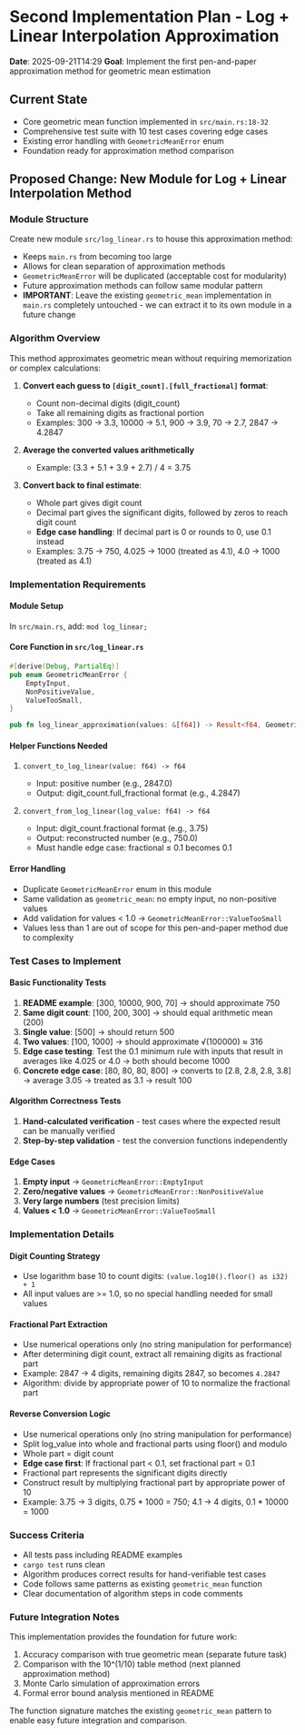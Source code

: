 # Second Implementation Plan - Log + Linear Interpolation Approximation

**Date**: 2025-09-21T14:29
**Goal**: Implement the first pen-and-paper approximation method for geometric mean estimation

## Current State
- Core geometric mean function implemented in `src/main.rs:18-32`
- Comprehensive test suite with 10 test cases covering edge cases
- Existing error handling with `GeometricMeanError` enum
- Foundation ready for approximation method comparison

## Proposed Change: New Module for Log + Linear Interpolation Method

### Module Structure
Create new module `src/log_linear.rs` to house this approximation method:
- Keeps `main.rs` from becoming too large
- Allows for clean separation of approximation methods
- `GeometricMeanError` will be duplicated (acceptable cost for modularity)
- Future approximation methods can follow same modular pattern
- **IMPORTANT**: Leave the existing `geometric_mean` implementation in `main.rs` completely untouched - we can extract it to its own module in a future change

### Algorithm Overview
This method approximates geometric mean without requiring memorization or complex calculations:

1. **Convert each guess to `[digit_count].[full_fractional]` format**:
   - Count non-decimal digits (digit_count)
   - Take all remaining digits as fractional portion
   - Examples: 300 → 3.3, 10000 → 5.1, 900 → 3.9, 70 → 2.7, 2847 → 4.2847

2. **Average the converted values arithmetically**
   - Example: (3.3 + 5.1 + 3.9 + 2.7) / 4 = 3.75

3. **Convert back to final estimate**:
   - Whole part gives digit count
   - Decimal part gives the significant digits, followed by zeros to reach digit count
   - **Edge case handling**: If decimal part is 0 or rounds to 0, use 0.1 instead
   - Examples: 3.75 → 750, 4.025 → 1000 (treated as 4.1), 4.0 → 1000 (treated as 4.1)

### Implementation Requirements

#### Module Setup
In `src/main.rs`, add: `mod log_linear;`

#### Core Function in `src/log_linear.rs`
```rust
#[derive(Debug, PartialEq)]
pub enum GeometricMeanError {
    EmptyInput,
    NonPositiveValue,
    ValueTooSmall,
}

pub fn log_linear_approximation(values: &[f64]) -> Result<f64, GeometricMeanError>
```

#### Helper Functions Needed
1. `convert_to_log_linear(value: f64) -> f64`
   - Input: positive number (e.g., 2847.0)
   - Output: digit_count.full_fractional format (e.g., 4.2847)

2. `convert_from_log_linear(log_value: f64) -> f64`
   - Input: digit_count.fractional format (e.g., 3.75)
   - Output: reconstructed number (e.g., 750.0)
   - Must handle edge case: fractional ≤ 0.1 becomes 0.1

#### Error Handling
- Duplicate `GeometricMeanError` enum in this module
- Same validation as `geometric_mean`: no empty input, no non-positive values
- Add validation for values < 1.0 → `GeometricMeanError::ValueTooSmall`
- Values less than 1 are out of scope for this pen-and-paper method due to complexity

### Test Cases to Implement

#### Basic Functionality Tests
1. **README example**: [300, 10000, 900, 70] → should approximate 750
2. **Same digit count**: [100, 200, 300] → should equal arithmetic mean (200)
3. **Single value**: [500] → should return 500
4. **Two values**: [100, 1000] → should approximate √(100000) ≈ 316
5. **Edge case testing**: Test the 0.1 minimum rule with inputs that result in averages like 4.025 or 4.0 → both should become 1000
6. **Concrete edge case**: [80, 80, 80, 800] → converts to [2.8, 2.8, 2.8, 3.8] → average 3.05 → treated as 3.1 → result 100

#### Algorithm Correctness Tests
1. **Hand-calculated verification** - test cases where the expected result can be manually verified
2. **Step-by-step validation** - test the conversion functions independently

#### Edge Cases
1. **Empty input** → `GeometricMeanError::EmptyInput`
2. **Zero/negative values** → `GeometricMeanError::NonPositiveValue`
3. **Very large numbers** (test precision limits)
4. **Values < 1.0** → `GeometricMeanError::ValueTooSmall`

### Implementation Details

#### Digit Counting Strategy
- Use logarithm base 10 to count digits: `(value.log10().floor() as i32) + 1`
- All input values are >= 1.0, so no special handling needed for small values

#### Fractional Part Extraction
- Use numerical operations only (no string manipulation for performance)
- After determining digit count, extract all remaining digits as fractional part
- Example: 2847 → 4 digits, remaining digits 2847, so becomes `4.2847`
- Algorithm: divide by appropriate power of 10 to normalize the fractional part

#### Reverse Conversion Logic
- Use numerical operations only (no string manipulation for performance)
- Split log_value into whole and fractional parts using floor() and modulo
- Whole part = digit count
- **Edge case first**: If fractional part < 0.1, set fractional part = 0.1
- Fractional part represents the significant digits directly
- Construct result by multiplying fractional part by appropriate power of 10
- Example: 3.75 → 3 digits, 0.75 * 1000 = 750; 4.1 → 4 digits, 0.1 * 10000 = 1000

### Success Criteria
- All tests pass including README examples
- `cargo test` runs clean
- Algorithm produces correct results for hand-verifiable test cases
- Code follows same patterns as existing `geometric_mean` function
- Clear documentation of algorithm steps in code comments

### Future Integration Notes
This implementation provides the foundation for future work:
1. Accuracy comparison with true geometric mean (separate future task)
2. Comparison with the 10^(1/10) table method (next planned approximation method)
3. Monte Carlo simulation of approximation errors
4. Formal error bound analysis mentioned in README

The function signature matches the existing `geometric_mean` pattern to enable easy future integration and comparison.
